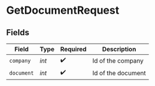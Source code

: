 # GetDocumentRequest


## Fields

| Field              | Type               | Required           | Description        |
| ------------------ | ------------------ | ------------------ | ------------------ |
| `company`          | *int*              | :heavy_check_mark: | Id of the company  |
| `document`         | *int*              | :heavy_check_mark: | Id of the document |